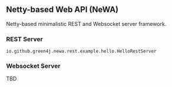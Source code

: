 ## Netty-based Web API (NeWA)

Netty-based minimalistic REST and Websocket server framework.

### REST Server
```
io.github.green4j.newa.rest.example.hello.HelloRestServer
```

### Websocket Server

TBD
